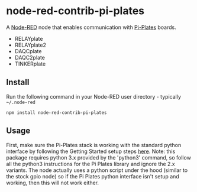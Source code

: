 node-red-contrib-pi-plates
==========================

A <a href="http://nodered.org" target="_new">Node-RED</a> node that enables
communication with <a href="https://pi-plates.com">Pi-Plates</a> boards.

 - RELAYplate
 - RELAYplate2
 - DAQCplate
 - DAQC2plate
 - TINKERplate

Install
-------

Run the following command in your Node-RED user directory - typically `~/.node-red`

    npm install node-red-contrib-pi-plates


Usage
-----

First, make sure the Pi-Plates stack is working with the standard python interface by
following the Getting Started setup steps [here](https://pi-plates.com/getting_started/).
Note: this package requires python 3.x provided by the 'python3' command, so follow all
the python3 instructions for the Pi Plates library and ignore the 2.x variants.
The node actually uses a python script under the hood (similar to the stock gpio node) so
if the Pi Plates python interface isn't setup and working, then this will not work either.

